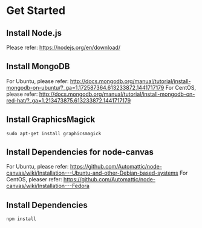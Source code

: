 # Get Started
## Install Node.js
Please refer:
https://nodejs.org/en/download/

## Install MongoDB
For Ubuntu, please refer:
http://docs.mongodb.org/manual/tutorial/install-mongodb-on-ubuntu/?_ga=1.172587364.613233872.1441717179
For CentOS, please refer:
http://docs.mongodb.org/manual/tutorial/install-mongodb-on-red-hat/?_ga=1.213473875.613233872.1441717179

## Install GraphicsMagick
```
sudo apt-get install graphicsmagick
```
## Install Dependencies for node-canvas
For Ubuntu, please refer:
https://github.com/Automattic/node-canvas/wiki/Installation---Ubuntu-and-other-Debian-based-systems
For CentOS, pleaser refer:
https://github.com/Automattic/node-canvas/wiki/Installation---Fedora

## Install Dependencies
```
npm install
```
